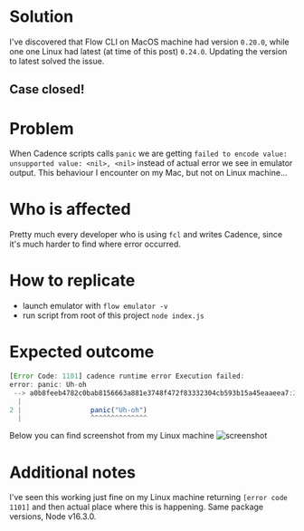 # Solution
I've discovered that Flow CLI on MacOS machine had version `0.20.0`, while one one Linux had latest (at time of this post) `0.24.0`.
Updating the version to latest solved the issue.

Case closed!
-----------------------------

# Problem
When Cadence scripts calls `panic` we are getting `failed to encode value: unsupported value: <nil>, <nil>` instead of actual error we see in emulator output. This behaviour I encounter on my Mac, but not on Linux machine...

# Who is affected
Pretty much every developer who is using `fcl` and writes Cadence, since it's much harder to find where error occurred.

# How to replicate
- launch emulator with `flow emulator -v`
- run script from root of this project `node index.js`

# Expected outcome
```js
[Error Code: 1101] cadence runtime error Execution failed:
error: panic: Uh-oh
 --> a0b8feeb4782c0bab8156663a881e3748f472f83332304cb593b15a45eaaeea7:2:16
  |
2 |                 panic("Uh-oh")
  |                 ^^^^^^^^^^^^^^
```

Below you can find screenshot from my Linux machine ![screenshot](https://user-images.githubusercontent.com/3136647/123161477-19dcd900-d478-11eb-9799-94424f3e12d7.png)


# Additional notes
I've seen this working just fine on my Linux machine returning `[error code 1101]` and then actual place where this is happening. 
Same package versions, Node v16.3.0.
